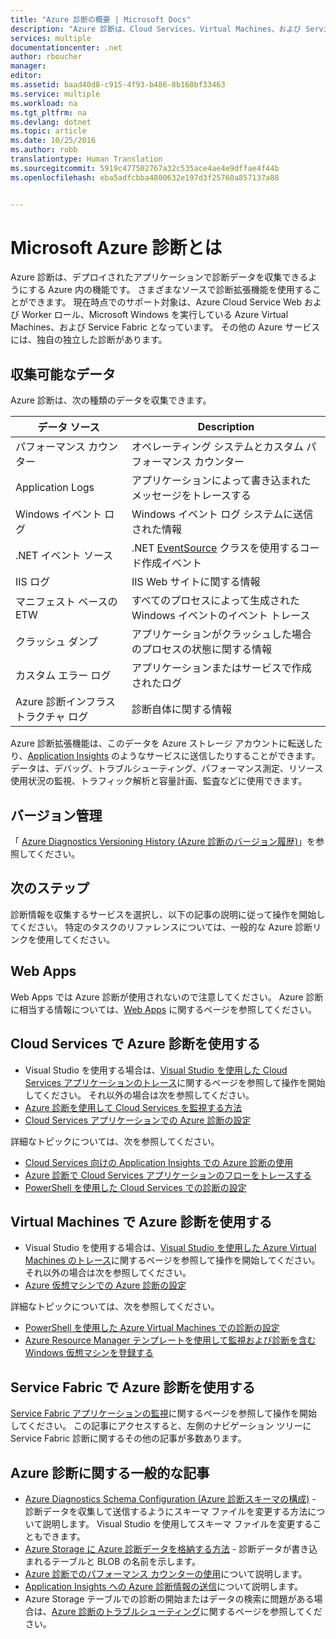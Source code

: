 ```yaml
---
title: "Azure 診断の概要 | Microsoft Docs"
description: "Azure 診断は、Cloud Services、Virtual Machines、および Service Fabric でのデバッグ、パフォーマンス測定、監視、トラフィック分析に使用できます。"
services: multiple
documentationcenter: .net
author: rboucher
manager: 
editor: 
ms.assetid: baad40d8-c915-4f93-b486-8b160bf33463
ms.service: multiple
ms.workload: na
ms.tgt_pltfrm: na
ms.devlang: dotnet
ms.topic: article
ms.date: 10/25/2016
ms.author: robb
translationtype: Human Translation
ms.sourcegitcommit: 5919c477502767a32c535ace4ae4e9dffae4f44b
ms.openlocfilehash: eba5adfcbba4800632e197d3f25760a857137a88


---
```

# <a name="what-is-microsoft-azure-diagnostics"></a>Microsoft Azure 診断とは
Azure 診断は、デプロイされたアプリケーションで診断データを収集できるようにする Azure 内の機能です。 さまざまなソースで診断拡張機能を使用することができます。 現在時点でのサポート対象は、Azure Cloud Service Web および Worker ロール、Microsoft Windows を実行している Azure Virtual Machines、および Service Fabric となっています。 その他の Azure サービスには、独自の独立した診断があります。

## <a name="data-you-can-collect"></a>収集可能なデータ
Azure 診断は、次の種類のデータを収集できます。

| データ ソース | Description |
| --- | --- |
| パフォーマンス カウンター |オペレーティング システムとカスタム パフォーマンス カウンター |
| Application Logs |アプリケーションによって書き込まれたメッセージをトレースする |
| Windows イベント ログ |Windows イベント ログ システムに送信された情報 |
| .NET イベント ソース |.NET [EventSource](https://msdn.microsoft.com/library/system.diagnostics.tracing.eventsource.aspx) クラスを使用するコード作成イベント |
| IIS ログ |IIS Web サイトに関する情報 |
| マニフェスト ベースの ETW |すべてのプロセスによって生成された Windows イベントのイベント トレース |
| クラッシュ ダンプ |アプリケーションがクラッシュした場合のプロセスの状態に関する情報 |
| カスタム エラー ログ |アプリケーションまたはサービスで作成されたログ |
| Azure 診断インフラストラクチャ ログ |診断自体に関する情報 |

Azure 診断拡張機能は、このデータを Azure ストレージ アカウントに転送したり、[Application Insights](application-insights/app-insights-cloudservices.md) のようなサービスに送信したりすることができます。 データは、デバッグ、トラブルシューティング、パフォーマンス測定、リソース使用状況の監視、トラフィック解析と容量計画、監査などに使用できます。

## <a name="versioning"></a>バージョン管理
「 [Azure Diagnostics Versioning History (Azure 診断のバージョン履歴)](azure-diagnostics-versioning-history.md)」を参照してください。

## <a name="next-steps"></a>次のステップ
診断情報を収集するサービスを選択し、以下の記事の説明に従って操作を開始してください。 特定のタスクのリファレンスについては、一般的な Azure 診断リンクを使用してください。

## <a name="web-apps"></a>Web Apps
Web Apps では Azure 診断が使用されないので注意してください。 Azure 診断に相当する情報については、[Web Apps](app-service-web/web-sites-enable-diagnostic-log.md) に関するページを参照してください。

## <a name="cloud-services-using-azure-diagnostics"></a>Cloud Services で Azure 診断を使用する
* Visual Studio を使用する場合は、[Visual Studio を使用した Cloud Services アプリケーションのトレース](vs-azure-tools-debug-cloud-services-virtual-machines.md)に関するページを参照して操作を開始してください。 それ以外の場合は次を参照してください。
* [Azure 診断を使用して Cloud Services を監視する方法](cloud-services/cloud-services-how-to-monitor.md)
* [Cloud Services アプリケーションでの Azure 診断の設定](cloud-services/cloud-services-dotnet-diagnostics.md)

詳細なトピックについては、次を参照してください。

* [Cloud Services 向けの Application Insights での Azure 診断の使用](application-insights/app-insights-cloudservices.md)
* [Azure 診断で Cloud Services アプリケーションのフローをトレースする](cloud-services/cloud-services-dotnet-diagnostics-trace-flow.md)
* [PowerShell を使用した Cloud Services での診断の設定](virtual-machines/virtual-machines-windows-ps-extensions-diagnostics.md?toc=%2fazure%2fvirtual-machines%2fwindows%2ftoc.json)

## <a name="virtual-machines-using-azure-diagnostics"></a>Virtual Machines で Azure 診断を使用する
* Visual Studio を使用する場合は、[Visual Studio を使用した Azure Virtual Machines のトレース](vs-azure-tools-debug-cloud-services-virtual-machines.md)に関するページを参照して操作を開始してください。 それ以外の場合は次を参照してください。
* [Azure 仮想マシンでの Azure 診断の設定](virtual-machines-dotnet-diagnostics.md)

詳細なトピックについては、次を参照してください。

* [PowerShell を使用した Azure Virtual Machines での診断の設定](virtual-machines/virtual-machines-windows-ps-extensions-diagnostics.md?toc=%2fazure%2fvirtual-machines%2fwindows%2ftoc.json)
* [Azure Resource Manager テンプレートを使用して監視および診断を含む Windows 仮想マシンを登録する](virtual-machines/virtual-machines-windows-extensions-diagnostics-template.md?toc=%2fazure%2fvirtual-machines%2fwindows%2ftoc.json)

## <a name="service-fabric-using-azure-diagnostics"></a>Service Fabric で Azure 診断を使用する
[Service Fabric アプリケーションの監視](service-fabric/service-fabric-diagnostics-how-to-monitor-and-diagnose-services-locally.md)に関するページを参照して操作を開始してください。 この記事にアクセスすると、左側のナビゲーション ツリーに Service Fabric 診断に関するその他の記事が多数あります。

## <a name="general-azure-diagnostics-articles"></a>Azure 診断に関する一般的な記事
* [Azure Diagnostics Schema Configuration (Azure 診断スキーマの構成)](https://msdn.microsoft.com/library/azure/mt634524.aspx) - 診断データを収集して送信するようにスキーマ ファイルを変更する方法について説明します。 Visual Studio を使用してスキーマ ファイルを変更することもできます。
* [Azure Storage に Azure 診断データを格納する方法](cloud-services/cloud-services-dotnet-diagnostics-storage.md) - 診断データが書き込まれるテーブルと BLOB の名前を示します。
* [Azure 診断でのパフォーマンス カウンターの使用](cloud-services/cloud-services-dotnet-diagnostics-performance-counters.md)について説明します。
* [Application Insights への Azure 診断情報の送信](azure-diagnostics-configure-applicationinsights.md)について説明します。
* Azure Storage テーブルでの診断の開始またはデータの検索に問題がある場合は、[Azure 診断のトラブルシューティング](azure-diagnostics-troubleshooting.md)に関するページを参照してください。




<!--HONumber=Nov16_HO3-->


